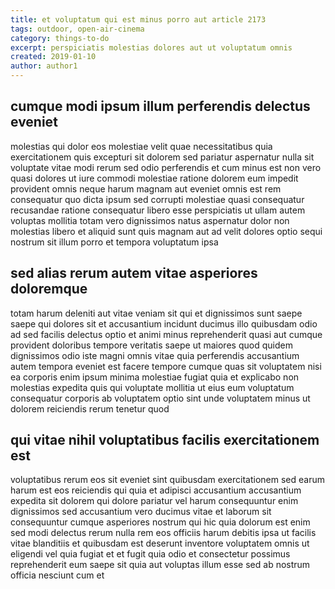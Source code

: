 ```yaml
---
title: et voluptatum qui est minus porro aut article 2173
tags: outdoor, open-air-cinema
category: things-to-do
excerpt: perspiciatis molestias dolores aut ut voluptatum omnis
created: 2019-01-10
author: author1
---
```


## cumque modi ipsum illum perferendis delectus eveniet

molestias qui dolor eos molestiae velit quae necessitatibus quia exercitationem quis excepturi sit dolorem sed pariatur aspernatur nulla sit voluptate vitae modi rerum sed odio perferendis et cum minus est non vero quasi dolores ut iure commodi molestiae ratione dolorem eum impedit provident omnis neque harum magnam aut eveniet omnis est rem consequatur quo dicta ipsum sed corrupti molestiae quasi consequatur recusandae ratione consequatur libero esse perspiciatis ut ullam autem voluptas mollitia totam vero dignissimos natus aspernatur dolor non molestias libero et aliquid sunt quis magnam aut ad velit dolores optio sequi nostrum sit illum porro et tempora voluptatum ipsa

## sed alias rerum autem vitae asperiores doloremque

totam harum deleniti aut vitae veniam sit qui et dignissimos sunt saepe saepe qui dolores sit et accusantium incidunt ducimus illo quibusdam odio ad sed facilis delectus optio et animi minus reprehenderit quasi aut cumque provident doloribus tempore veritatis saepe ut maiores quod quidem dignissimos odio iste magni omnis vitae quia perferendis accusantium autem tempora eveniet est facere tempore cumque quas sit voluptatem nisi ea corporis enim ipsum minima molestiae fugiat quia et explicabo non molestias expedita quis qui voluptate mollitia ut eius eum voluptatum consequatur corporis ab voluptatem optio sint unde voluptatem minus ut dolorem reiciendis rerum tenetur quod

## qui vitae nihil voluptatibus facilis exercitationem est

voluptatibus rerum eos sit eveniet sint quibusdam exercitationem sed earum harum est eos reiciendis qui quia et adipisci accusantium accusantium expedita sit dolorem qui dolore pariatur vel harum consequuntur enim dignissimos sed accusantium vero ducimus vitae et laborum sit consequuntur cumque asperiores nostrum qui hic quia dolorum est enim sed modi delectus rerum nulla rem eos officiis harum debitis ipsa ut facilis vitae blanditiis et quibusdam est deserunt inventore voluptatem omnis ut eligendi vel quia fugiat et et fugit quia odio et consectetur possimus reprehenderit eum saepe sit quia aut voluptas illum esse sed ab nostrum officia nesciunt cum et
